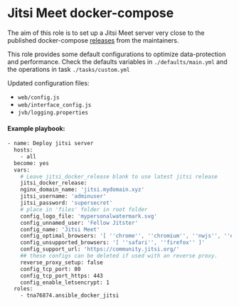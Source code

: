 # Jitsi Meet docker-compose
The aim of this role is to set up a Jitsi Meet server very close to the published docker-compose [releases](https://github.com/jitsi/docker-jitsi-meet/releases) from the maintainers.

This role provides some default configurations to optimize data-protection and performance. Check the defaults variables in `./defaults/main.yml` and the operations in task `./tasks/custom.yml`

Updated configuration files:

* `web/config.js`
* `web/interface_config.js`
* `jvb/logging.properties`

#### Example playbook:

```bash
- name: Deploy jitsi server
  hosts: 
    - all
  become: yes
  vars:
    # Leave jitsi_docker_release blank to use latest jitsi release
  	jitsi_docker_release:
    nginx_domain_name: 'jitsi.mydomain.xyz'
    jitsi_username: 'adminuser'
    jitsi_password: 'supersecret'
    # place in 'files' folder in root folder
    config_logo_file: 'mypersonalwatermark.svg'
    config_unnamed_user: 'Fellow Jitster'
    config_name: 'Jitsi Meet'
    config_optimal_browsers: '[ ''chrome'', ''chromium'', ''nwjs'', ''electron'' ]'
    config_unsupported_browsers: '[ ''safari'', ''firefox'' ]'
    config_support_url: 'https://community.jitsi.org/'
    ## these configs can be deleted if used with an reverse proxy.
    reverse_proxy_setup: false
    config_tcp_port: 80
    config_tcp_port_https: 443
    config_enable_letsencrypt: 1
  roles:
    - tna76874.ansible_docker_jitsi
```

